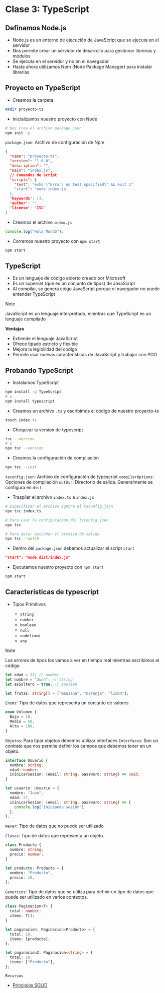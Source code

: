 # Clase 3: TypeScript

## Definamos Node.js

- Node.js es un entorno de ejecución de JavaScript que se ejecuta en el servidor
- Nos permite crear un servidor de desarrollo para gestionar librerías y módulos
- Se ejecuta en el servidor y no en el navegador
- Hasta ahora utilizamos Npm (Node Package Manager) para instalar librerías

## Proyecto en TypeScript

- Creamos la carpeta

```bash
mkdir proyecto-ts
```

- Inicializamos nuestro proyecto con Node

```bash
# Nos crea el archivo package.json
npm init -y
```

`package.json`: Archivo de configuración de Npm

```json
{
  "name": "proyecto-ts",
  "version": "1.0.0",
  "description": "",
  "main": "index.js",
  // Comandos de script
  "scripts": {
    "test": "echo \"Error: no test specified\" && exit 1"
    "start": "node index.js
  },
  "keywords": [],
  "author": "",
  "license": "ISC"
}
```

- Creamos el archivo `index.js`

```js
console.log("Hola Mundo");
```

- Corremos nuestro proyecto con `npm start`

```bash
npm start
```

## TypeScript

- Es un lenguaje de código abierto creado por Microsoft
- Es un superset (que es un conjunto de tipos) de JavaScript
- Al compilar, se genera cóigo JavaScript porque el navegador no puede entender TypeScript

> [!NOTE]
> JavaScript es un lenguaje interpretado, mientras que TypeScript es un lenguaje compilado

**Ventajas**

- Extiende el lenguaje JavaScript
- Ofrece tipado estricto y flexible
- Mejora la legibilidad del código
- Permite usar nuevas características de JavaScript y trabajar con POO

## Probando TypeScript

- Instalamos TypeScript

```bash
npm install -g TypeScript
# o
npm install typescript
```

- Creamos un archivo `.ts` y escribimos el código de nuestro proyecto-ts

```ts
touch index.ts
```

- Chequear la version de typescript

```bash
tsc --version
# o
npx tsc --version
```

- Creamos la configuración de compilación

```bash
npx tsc --init
```

`tsconfig.json`: Archivo de configuración de typescript
`compilerOptions`: Opciones de compilación
`outDir`: Directorio de salida. Generalmente se configura en `dist`

- Traspilar el archivo `index.ts` a `index.js`

```bash
# Especificar el archivo ignora el tsconfig.json
npx tsc index.ts

# Para usar la configuracion del tsconfig.json
npx tsc

# Para dejar escuchar el archivo de salida
npx tsc --watch
```

- Dentro del `package.json` debemos actualizar el script `start`

```json
"start": "node dist/index.js"
```

- Ejecutamos nuestro proyecto con `npm start`

```bash
npm start
```

## Características de typescript

- Tipos Primitivos

  - `string`
  - `number`
  - `boolean`
  - `null`
  - `undefined`
  - `any`

> [!NOTE]
> Los errores de tipos los vamos a ver en tiempo real mientras escribimos el código

```ts
let edad = 27; // number
let nombre = "Juan"; // string
let esSoltero = true; // boolean

let frutas: string[] = ["manzana", "naranja", "limón"];
```

`Enums`: Tipo de datos que representa un conjunto de valores.

```ts
enum Volumen {
  Bajo = 10,
  Medio = 50,
  Alto = 100,
}
```

`Objetos`: Para tipar objetos debemos utilizar interfaces
`Interfaces`: Son un contrato que nos permite definir los campos que debemos tener en un objeto.

```ts
interface Usuario {
  nombre: string;
  edad: number;
  ininicarSesion: (email: string, password: string) => void;
}

let usuario: Usuario = {
  nombre: "Juan",
  edad: 27,
  ininicarSesion: (email: string, password: string) => {
    console.log("Iniciando sesión");
  },
};
```

`Never`: Tipo de datos que no puede ser utilizado

`Clases`: Tipo de datos que representa un objeto.

```ts
class Producto {
  nombre: string;
  precio: number;
}

let producto: Producto = {
  nombre: "Producto",
  precio: 10,
};
```

`Genericos`: Tipo de datos que se utiliza para definir un tipo de datos que puede ser utilizado en varios contextos.

```ts
class Paginacion<T> {
  total: number;
  items: T[];
}

let paginacion: Paginacion<Producto> = {
  total: 10,
  items: [producto],
};

let paginacion2: Paginacion<string> = {
  total: 10,
  items: ["Producto"],
};
```

`Recursos`

- [Principios SOLID](https://profile.es/blog/principios-solid-desarrollo-software-calidad/)
